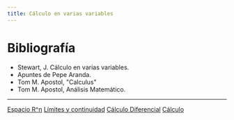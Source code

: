 ```yaml
---
title: Cálculo en varias variables
---
```

# Bibliografía
- Stewart, J. Cálculo en varias variables.
- Apuntes de Pepe Aranda.
- Tom M. Apostol, "Calculus"
- Tom M. Apostol, Análisis Matemático.
---
[Espacio R^n](EspacioRN)
[Límites y continuidad](Cont.md)
[Cálculo Diferencial](Diferencial.md)
[Cálculo](Calculo.pdf)
